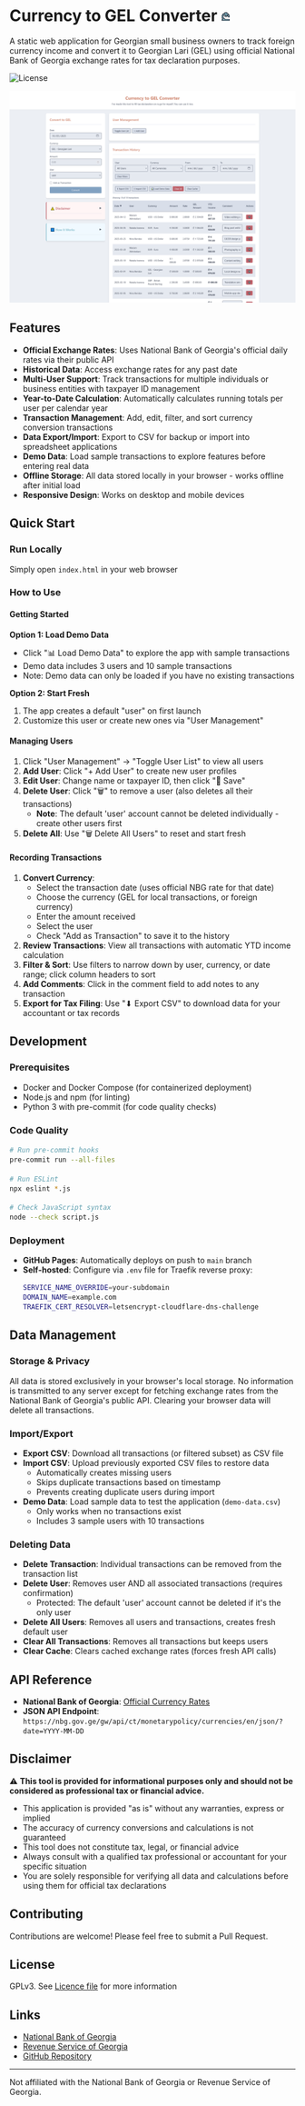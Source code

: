 # Currency to GEL Converter ![icon](./favicon.png)

A static web application for Georgian small business owners to track foreign currency income and convert it to Georgian Lari (GEL) using official National Bank of Georgia exchange rates for tax declaration purposes.

![License](https://img.shields.io/badge/license-MIT-blue.svg)

![screenshot](./assets/Screenshot_2025-10-05_at_16-33-48_Currency_to_GEL_Converter.png "Screenshot")

## Features

- **Official Exchange Rates**: Uses National Bank of Georgia's official daily rates via their public API
- **Historical Data**: Access exchange rates for any past date
- **Multi-User Support**: Track transactions for multiple individuals or business entities with taxpayer ID management
- **Year-to-Date Calculation**: Automatically calculates running totals per user per calendar year
- **Transaction Management**: Add, edit, filter, and sort currency conversion transactions
- **Data Export/Import**: Export to CSV for backup or import into spreadsheet applications
- **Demo Data**: Load sample transactions to explore features before entering real data
- **Offline Storage**: All data stored locally in your browser - works offline after initial load
- **Responsive Design**: Works on desktop and mobile devices

## Quick Start

### Run Locally

Simply open `index.html` in your web browser

### How to Use

#### Getting Started

**Option 1: Load Demo Data**
- Click "📊 Load Demo Data" to explore the app with sample transactions
- Demo data includes 3 users and 10 sample transactions
- Note: Demo data can only be loaded if you have no existing transactions

**Option 2: Start Fresh**
1. The app creates a default "user" on first launch
2. Customize this user or create new ones via "User Management"

#### Managing Users

1. Click "User Management" → "Toggle User List" to view all users
2. **Add User**: Click "+ Add User" to create new user profiles
3. **Edit User**: Change name or taxpayer ID, then click "💾 Save"
4. **Delete User**: Click "🗑️" to remove a user (also deletes all their transactions)
   - **Note**: The default 'user' account cannot be deleted individually - create other users first
5. **Delete All**: Use "🗑️ Delete All Users" to reset and start fresh

#### Recording Transactions

1. **Convert Currency**:
   - Select the transaction date (uses official NBG rate for that date)
   - Choose the currency (GEL for local transactions, or foreign currency)
   - Enter the amount received
   - Select the user
   - Check "Add as Transaction" to save it to the history
2. **Review Transactions**: View all transactions with automatic YTD income calculation
3. **Filter & Sort**: Use filters to narrow down by user, currency, or date range; click column headers to sort
4. **Add Comments**: Click in the comment field to add notes to any transaction
5. **Export for Tax Filing**: Use "⬇ Export CSV" to download data for your accountant or tax records

## Development

### Prerequisites

- Docker and Docker Compose (for containerized deployment)
- Node.js and npm (for linting)
- Python 3 with pre-commit (for code quality checks)

### Code Quality

```bash
# Run pre-commit hooks
pre-commit run --all-files

# Run ESLint
npx eslint *.js

# Check JavaScript syntax
node --check script.js
```

### Deployment

- **GitHub Pages**: Automatically deploys on push to `main` branch
- **Self-hosted**: Configure via `.env` file for Traefik reverse proxy:
  ```bash
  SERVICE_NAME_OVERRIDE=your-subdomain
  DOMAIN_NAME=example.com
  TRAEFIK_CERT_RESOLVER=letsencrypt-cloudflare-dns-challenge
  ```

## Data Management

### Storage & Privacy

All data is stored exclusively in your browser's local storage. No information is transmitted to any server except for fetching exchange rates from the National Bank of Georgia's public API. Clearing your browser data will delete all transactions.

### Import/Export

- **Export CSV**: Download all transactions (or filtered subset) as CSV file
- **Import CSV**: Upload previously exported CSV files to restore data
  - Automatically creates missing users
  - Skips duplicate transactions based on timestamp
  - Prevents creating duplicate users during import
- **Demo Data**: Load sample data to test the application (`demo-data.csv`)
  - Only works when no transactions exist
  - Includes 3 sample users with 10 transactions

### Deleting Data

- **Delete Transaction**: Individual transactions can be removed from the transaction list
- **Delete User**: Removes user AND all associated transactions (requires confirmation)
  - Protected: The default 'user' account cannot be deleted if it's the only user
- **Delete All Users**: Removes all users and transactions, creates fresh default user
- **Clear All Transactions**: Removes all transactions but keeps users
- **Clear Cache**: Clears cached exchange rates (forces fresh API calls)

## API Reference

- **National Bank of Georgia**: [Official Currency Rates](https://nbg.gov.ge/en/monetary-policy/currency)
- **JSON API Endpoint**: `https://nbg.gov.ge/gw/api/ct/monetarypolicy/currencies/en/json/?date=YYYY-MM-DD`

## Disclaimer

⚠️ **This tool is provided for informational purposes only and should not be considered as professional tax or financial advice.**

- This application is provided "as is" without any warranties, express or implied
- The accuracy of currency conversions and calculations is not guaranteed
- This tool does not constitute tax, legal, or financial advice
- Always consult with a qualified tax professional or accountant for your specific situation
- You are solely responsible for verifying all data and calculations before using them for official tax declarations

## Contributing

Contributions are welcome! Please feel free to submit a Pull Request.

## License

GPLv3. See [Licence file](./LICENSE) for more information

## Links

- [National Bank of Georgia](https://nbg.gov.ge/en/monetary-policy/currency)
- [Revenue Service of Georgia](https://rs.ge)
- [GitHub Repository](https://github.com/5mdt/georgian-small-business-income-declaration)

---

Not affiliated with the National Bank of Georgia or Revenue Service of Georgia.

